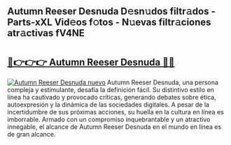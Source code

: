 ## Autumn Reeser Desnuda D𝚎sn𝚞dos filtr𝚊dos - Parts-xXL Vid𝚎os f𝚘tos - N𝚞evas filtr𝚊ciones atr𝚊ctivas fV4NE

# <h2><a href="http://mb9ru2.tromn.icu/?c=Autumn+Reeser+Desnuda">🔗👉👉👉 Autumn Reeser Desnuda 🔗🔗</a></h2>

[![Autumn Reeser Desnuda nuevo](https://i.imgur.com/pEAQMta.gif)](http://mb9ru2.tromn.icu/?c=Autumn+Reeser+Desnuda)
Autumn Reeser Desnuda, una persona compleja y estimulante, desafía la definición fácil. Su distintivo estilo en línea ha cautivado y provocado críticas, generando debates sobre ética, autoexpresión y la dinámica de las sociedades digitales. A pesar de la incertidumbre de sus próximas acciones, su huella en la cultura en línea es imborrable. Armado con un compromiso inquebrantable y un atractivo innegable, el alcance de Autumn Reeser Desnuda en el mundo en línea es de gran alcance.
